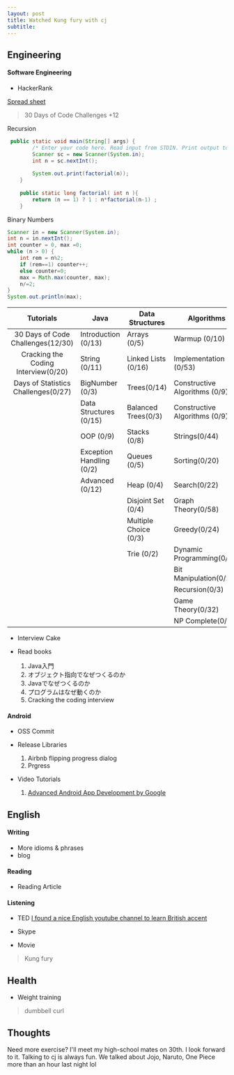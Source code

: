 ```yaml
---
layout: post
title: Watched Kung fury with cj
subtitle: 
---
```


## Engineering

#### Software Engineering
* HackerRank

[Spread sheet](https://docs.google.com/spreadsheets/d/1vzfgYTuB4LWRiAnKZbIZcqfaXNet1lKwq7WyjvIU5FY/edit#gid=0)

> 30 Days of Code Challenges +12

Recursion
```java
 public static void main(String[] args) {
        /* Enter your code here. Read input from STDIN. Print output to STDOUT. Your class should be named Solution. */
        Scanner sc = new Scanner(System.in);
        int n = sc.nextInt();
        
        System.out.print(factorial(n));
    }
    
    public static long factorial( int n ){
        return (n == 1) ? 1 : n*factorial(n-1) ;
    }
```


Binary Numbers
```java
Scanner in = new Scanner(System.in);
int n = in.nextInt();
int counter = 0, max =0;
while (n > 0) {
    int rem = n%2;
    if (rem==1) counter++; 
    else counter=0;
    max = Math.max(counter, max);
    n/=2;
}
System.out.println(max);
```


|              Tutorials              | Java                     | Data Structures       | Algorithms                    |
|:-----------------------------------:|--------------------------|-----------------------|-------------------------------|
| 30 Days of Code Challenges(12/30)   | Introduction (0/13)      | Arrays (0/5)          | Warmup (0/10)                 |
| Cracking the Coding Interview(0/20) | String (0/11)            | Linked Lists (0/16)   | Implementation (0/53)         |
| Days of Statistics Challenges(0/27) | BigNumber (0/3)          | Trees(0/14)           | Constructive Algorithms (0/9) |
|                                     | Data Structures (0/15)   | Balanced Trees(0/3)   | Constructive Algorithms (0/9) |
|                                     | OOP (0/9)                | Stacks (0/8)          | Strings(0/44)                 |
|                                     | Exception Handling (0/2) | Queues (0/5)          | Sorting(0/20)                 |
|                                     | Advanced (0/12)          | Heap (0/4)            | Search(0/22)                  |
|                                     |                          | Disjoint Set (0/4)    | Graph Theory(0/58)            |
|                                     |                          | Multiple Choice (0/3) | Greedy(0/24)                  |
|                                     |                          | Trie (0/2)            | Dynamic Programming(0/96)     |
|                                     |                          |                       | Bit Manipulation(0/28)        |
|                                     |                          |                       | Recursion(0/3)                |
|                                     |                          |                       | Game Theory(0/32)             |
|                                     |                          |                       | NP Complete(0/4)              |

* Interview Cake
* Read books

	1. Java入門
	2. オブジェクト指向でなぜつくるのか
	3. Javaでなぜつくるのか
	4. プログラムはなぜ動くのか
  5. Cracking the coding interview

#### Android
* OSS Commit
* Release Libraries
	1. Airbnb flipping progress dialog
	2. Prgress

* Video Tutorials
	1. [Advanced Android App Development by Google](https://www.udacity.com/course/advanced-android-app-development--ud855)


## English

#### Writing
* More idioms & phrases
* blog


#### Reading
* Reading Article

#### Listening
* TED
[I found a nice English youtube channel to learn British accent](https://www.youtube.com/watch?v=oGfUosU7UOQ)

* Skype
* Movie

> Kung fury

## Health
* Weight training

> dumbbell curl

## Thoughts
Need more exercise?
I'll meet my high-school mates on 30th. I look forward to it.
Talking to cj is always fun. We talked about Jojo, Naruto, One Piece more than an hour last night lol

